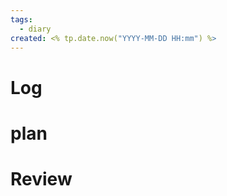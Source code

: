 ```yaml
---
tags:
  - diary
created: <% tp.date.now("YYYY-MM-DD HH:mm") %>
---
```


# Log


# plan



# Review


